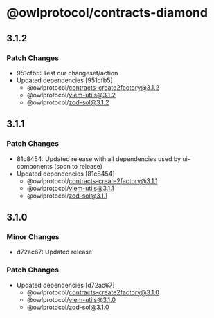 # @owlprotocol/contracts-diamond

## 3.1.2

### Patch Changes

-   951cfb5: Test our changeset/action
-   Updated dependencies [951cfb5]
    -   @owlprotocol/contracts-create2factory@3.1.2
    -   @owlprotocol/viem-utils@3.1.2
    -   @owlprotocol/zod-sol@3.1.2

## 3.1.1

### Patch Changes

-   81c8454: Updated release with all dependencies used by ui-components (soon to release)
-   Updated dependencies [81c8454]
    -   @owlprotocol/contracts-create2factory@3.1.1
    -   @owlprotocol/viem-utils@3.1.1
    -   @owlprotocol/zod-sol@3.1.1

## 3.1.0

### Minor Changes

-   d72ac67: Updated release

### Patch Changes

-   Updated dependencies [d72ac67]
    -   @owlprotocol/contracts-create2factory@3.1.0
    -   @owlprotocol/viem-utils@3.1.0
    -   @owlprotocol/zod-sol@3.1.0
